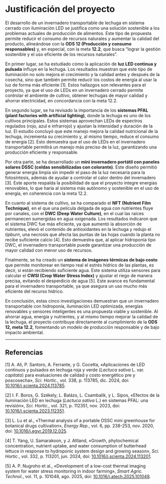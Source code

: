 # Justificación del proyecto

El desarrollo de un invernadero transportable de lechuga en sistema cerrado con iluminación LED se justifica como una solución sostenible a los problemas actuales de producción de alimentos. Este tipo de propuesta permite reducir el consumo de recursos naturales y aumentar la calidad del producto, alineándose con la **ODS 12 (Producción y consumo responsables)** y, en especial, con la meta **12.2**, que busca “lograr la gestión sostenible y el uso eficiente de los recursos naturales”.

En primer lugar, se ha estudiado cómo la aplicación de **luz LED continua y pulsada** influye en la lechuga. Los resultados muestran que este tipo de iluminación no solo mejora el crecimiento y la calidad antes y después de la cosecha, sino que también permite reducir los costos de energía al usar la luz de forma más eficiente [1]. Estos hallazgos son relevantes para el proyecto, ya que el uso de LEDs en un invernadero cerrado permite controlar el ambiente de cultivo, obtener lechugas de mayor calidad y ahorrar electricidad, en concordancia con la meta 12.2.

En segundo lugar, se ha revisado la importancia de los **sistemas PFAL (plant factories with artificial lighting)**, donde la lechuga es uno de los cultivos principales. Estos sistemas aprovechan LEDs de espectros regulados (rojo, azul e infrarrojo) y ajustan la intensidad y duración de la luz. El estudio concluyó que este manejo mejora la calidad nutricional de la lechuga, incrementa su crecimiento y, al mismo tiempo, reduce el consumo de energía [2]. Esto demuestra que el uso de LEDs en el invernadero transportable permitirá un manejo más preciso de la luz, garantizando una producción eficiente y responsable.

Por otra parte, se ha desarrollado un **mini invernadero portátil con paneles solares DSSC (celdas sensibilizadas con colorante)**. Este diseño permitió generar energía limpia sin impedir el paso de la luz necesaria para la fotosíntesis, además de ayudar a controlar el calor dentro del invernadero [3]. Este aporte respalda la posibilidad de que el proyecto integre energías renovables, lo que haría al sistema más autónomo y sostenible en el uso de energía, en coherencia con la meta 12.2.

En cuanto al sistema de cultivo, se ha comparado el **NFT (Nutrient Film Technique)**, en el que una película delgada de agua con nutrientes fluye por canales, con el **DWC (Deep Water Culture)**, en el cual las raíces permanecen sumergidas en agua oxigenada. Los resultados indicaron que el sistema DWC fue más eficiente, ya que aumentó la absorción de nutrientes, elevó el contenido de antioxidantes en la lechuga y redujo el *tipburn*, una necrosis que afecta las puntas de las hojas cuando la planta no recibe suficiente calcio [4]. Esto demuestra que, al aplicar hidroponía tipo DWC, el invernadero transportable puede garantizar una producción de mayor calidad con menor uso de recursos.

Finalmente, se ha creado un **sistema de imágenes térmicas de bajo costo** que permite monitorear en tiempo real el estrés hídrico de las plantas, es decir, si están recibiendo suficiente agua. Este sistema utiliza sensores para calcular el **CWSI (Crop Water Stress Index)** y ajustar el riego de manera precisa, evitando el desperdicio de agua [5]. Este avance es fundamental para el invernadero transportable, ya que asegura un uso mucho más eficiente del recurso hídrico.

En conclusión, estas cinco investigaciones demuestran que un invernadero transportable con hidroponía, iluminación LED optimizada, energías renovables y sensores inteligentes es una propuesta viable y sostenible. Al ahorrar agua, energía y nutrientes, y al mismo tiempo mejorar la calidad de la lechuga, el proyecto contribuye directamente al cumplimiento de la **ODS 12, meta 12.2**, fomentando un modelo de producción responsable y de bajo impacto ambiental.

---

## Referencias

[1] A. Ali, P. Santoro, A. Ferrante, y G. Cocetta, «Aplicaciones de LED continuos y pulsados ​​en lechuga roja y verde (*Lactuca sativa* L. var. *capitata*) para evaluaciones de calidad y costo energético pre y poscosecha», *Sci. Hortic.*, vol. 338, p. 113785, dic. 2024, doi: [10.1016/j.scienta.2024.113785](https://doi.org/10.1016/j.scienta.2024.113785).  

[2] I. F. Boros, G. Székely, L. Balázs, L. Csambalik, y L. Sipos, «Efectos de la iluminación LED en lechuga (*Lactuca sativa* L.) en sistemas PFAL: una revisión», *Sci. Hortic.*, vol. 321, p. 112351, nov. 2023, doi: [10.1016/j.scienta.2023.112351](https://doi.org/10.1016/j.scienta.2023.112351).  

[3] L. Lu et al., «Thermal analysis of a portable DSSC mini greenhouse for botanical drugs cultivation», *Energy Rep.*, vol. 6, pp. 238-253, nov. 2020, doi: [10.1016/j.egyr.2019.12.025](https://doi.org/10.1016/j.egyr.2019.12.025).  

[4] T. Yang, U. Samarakoon, y J. Altland, «Growth, phytochemical concentration, nutrient uptake, and water consumption of butterhead lettuce in response to hydroponic system design and growing season», *Sci. Hortic.*, vol. 332, p. 113201, jun. 2024, doi: [10.1016/j.scienta.2024.113201](https://doi.org/10.1016/j.scienta.2024.113201).  

[5] A. P. Nugroho et al., «Development of a low-cost thermal imaging system for water stress monitoring in indoor farming», *Smart Agric. Technol.*, vol. 11, p. 101048, ago. 2025, doi: [10.1016/j.atech.2025.101048](https://doi.org/10.1016/j.atech.2025.101048).  
